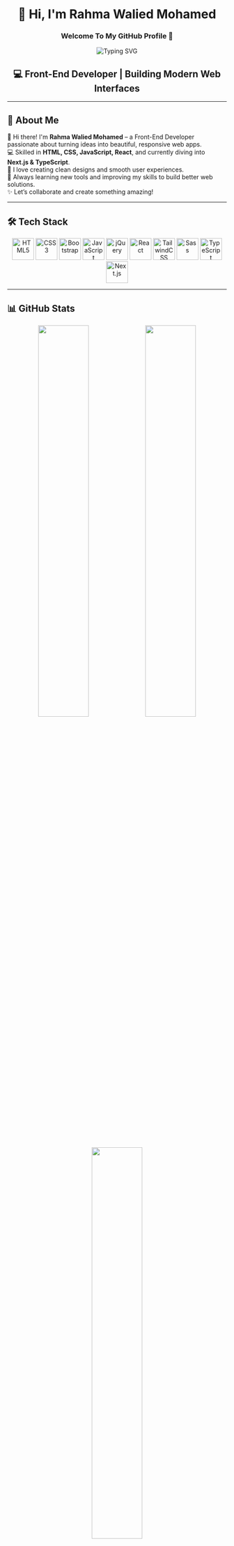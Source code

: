 <h1 align="center">👋 Hi, I'm Rahma Walied Mohamed</h1>
<h3 align="center">Welcome To My GitHub Profile 🚀</h3>

<!-- Typing Effect -->
<p align="center" color="pink">
  <img src="https://readme-typing-svg.herokuapp.com?font=Fira+Code&weight=500&size=24&pause=1000&color=E75480&center=true&vCenter=true&width=600&lines=Hi+There!+I'm+Rahma+Walied+Mohamed;Front-End+Developer;React+%7C+Next.js+%7C+TypeScript+%7C+Sass" alt="Typing SVG" />
</p>

<h2 align="center">💻 Front-End Developer | Building Modern Web Interfaces</h2>

---

## 🚀 About Me  
👋 Hi there! I'm **Rahma Walied Mohamed** – a Front-End Developer passionate about turning ideas into beautiful, responsive web apps.  
💻 Skilled in **HTML, CSS, JavaScript, React**, and currently diving into **Next.js & TypeScript**.  
🎨 I love creating clean designs and smooth user experiences.  
🚀 Always learning new tools and improving my skills to build better web solutions.  
✨ Let’s collaborate and create something amazing!  

---

## 🛠️ Tech Stack  
<p align="center">
<!-- HTML -->
<img src="https://cdn.jsdelivr.net/gh/devicons/devicon/icons/html5/html5-original.svg" width="50px" alt="HTML5"/>
<!-- CSS -->
<img src="https://cdn.jsdelivr.net/gh/devicons/devicon/icons/css3/css3-original.svg" width="50px" alt="CSS3"/>
<!-- Bootstrap -->
<img src="https://cdn.jsdelivr.net/gh/devicons/devicon/icons/bootstrap/bootstrap-original.svg" width="50px" alt="Bootstrap"/>
<!-- JavaScript -->
<img src="https://cdn.jsdelivr.net/gh/devicons/devicon/icons/javascript/javascript-original.svg" width="50px" alt="JavaScript"/>
<!-- jQuery -->
<img src="https://cdn.jsdelivr.net/gh/devicons/devicon/icons/jquery/jquery-original.svg" width="50px" alt="jQuery"/>
<!-- React -->
<img src="https://cdn.jsdelivr.net/gh/devicons/devicon/icons/react/react-original.svg" width="50px" alt="React"/>
<!-- Tailwind -->
<img src="https://raw.githubusercontent.com/tailwindlabs/tailwindcss/master/.github/logo-light.svg" width="50px" alt="TailwindCSS"/>
<!-- Sass -->
<img src="https://cdn.jsdelivr.net/gh/devicons/devicon/icons/sass/sass-original.svg" width="50px" alt="Sass"/>
<!-- TypeScript -->
<img src="https://cdn.jsdelivr.net/gh/devicons/devicon/icons/typescript/typescript-original.svg" width="50px" alt="TypeScript"/>
<!-- Next.js -->
<img src="https://cdn.jsdelivr.net/gh/devicons/devicon/icons/nextjs/nextjs-original.svg" width="50px" alt="Next.js"/>
</p>

---

## 📊 GitHub Stats  
<p align="center">
  <img src="https://github-readme-stats.vercel.app/api?username=RahmaWalied&show_icons=true&theme=radical" width="48%"/>
  <img src="https://streak-stats.demolab.com?user=RahmaWalied&theme=radical&hide_border=true" width="48%"/>
</p>
<p align="center">
  <img src="https://github-readme-stats.vercel.app/api/top-langs/?username=RahmaWalied&layout=compact&theme=radical" width="48%"/>
</p>

---

## 🌐 Connect with Me  
<p align="center">
<a href="https://linkedin.com/in/rahma-walied-4a79b0360"><img src="https://img.shields.io/badge/-LinkedIn-blue?style=for-the-badge&logo=Linkedin&logoColor=white" /></a>
<a href="mailto:rwalied235@gmail.com"><img src="https://img.shields.io/badge/-Email-red?style=for-the-badge&logo=gmail&logoColor=white" /></a>
</p>
